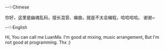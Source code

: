 --✨Chinese 

你好，这里是幽魂乱码，擅长混音、编曲，就是不太会编程，哈哈哈哈。
谢谢~

--✨English

Hi, You can call me LuanMa. I'm good at mixing, music arrangement, But I'm not good at programming. Thx :)

<!---
youhunluanma/youhunluanma is a ✨ special ✨ repository because its `README.md` (this file) appears on your GitHub profile.
You can click the Preview link to take a look at your changes.
--->
